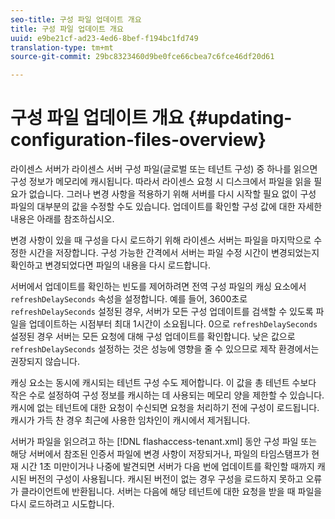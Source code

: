 ```yaml
---
seo-title: 구성 파일 업데이트 개요
title: 구성 파일 업데이트 개요
uuid: e9be21cf-ad23-4ed6-8bef-f194bc1fd749
translation-type: tm+mt
source-git-commit: 29bc8323460d9be0fce66cbea7c6fce46df20d61

---
```



# 구성 파일 업데이트 개요 {#updating-configuration-files-overview}

라이센스 서버가 라이센스 서버 구성 파일(글로벌 또는 테넌트 구성) 중 하나를 읽으면 구성 정보가 메모리에 캐시됩니다. 따라서 라이센스 요청 시 디스크에서 파일을 읽을 필요가 없습니다. 그러나 변경 사항을 적용하기 위해 서버를 다시 시작할 필요 없이 구성 파일의 대부분의 값을 수정할 수도 있습니다. 업데이트를 확인할 구성 값에 대한 자세한 내용은 아래를 참조하십시오.

변경 사항이 있을 때 구성을 다시 로드하기 위해 라이센스 서버는 파일을 마지막으로 수정한 시간을 저장합니다. 구성 가능한 간격에서 서버는 파일 수정 시간이 변경되었는지 확인하고 변경되었다면 파일의 내용을 다시 로드합니다.

서버에서 업데이트를 확인하는 빈도를 제어하려면 전역 구성 파일의 캐싱 요소에서 `refreshDelaySeconds` 속성을 설정합니다. 예를 들어, 3600초로 `refreshDelaySeconds` 설정된 경우, 서버가 모든 구성 업데이트를 검색할 수 있도록 파일을 업데이트하는 시점부터 최대 1시간이 소요됩니다. 0으로 `refreshDelaySeconds` 설정된 경우 서버는 모든 요청에 대해 구성 업데이트를 확인합니다. 낮은 값으로 `refreshDelaySeconds` 설정하는 것은 성능에 영향을 줄 수 있으므로 제작 환경에서는 권장되지 않습니다.

캐싱 요소는 동시에 캐시되는 테넌트 구성 수도 제어합니다. 이 값을 총 테넌트 수보다 작은 수로 설정하여 구성 정보를 캐시하는 데 사용되는 메모리 양을 제한할 수 있습니다. 캐시에 없는 테넌트에 대한 요청이 수신되면 요청을 처리하기 전에 구성이 로드됩니다. 캐시가 가득 찬 경우 최근에 사용한 임차인이 캐시에서 제거됩니다.

서버가 파일을 읽으려고 하는 [!DNL flashaccess-tenant.xml] 동안 구성 파일 또는 해당 서버에서 참조된 인증서 파일에 변경 사항이 저장되거나, 파일의 타임스탬프가 현재 시간 1초 미만이거나 나중에 발견되면 서버가 다음 번에 업데이트를 확인할 때까지 캐시된 버전의 구성이 사용됩니다. 캐시된 버전이 없는 경우 구성을 로드하지 못하고 오류가 클라이언트에 반환됩니다. 서버는 다음에 해당 테넌트에 대한 요청을 받을 때 파일을 다시 로드하려고 시도합니다.
